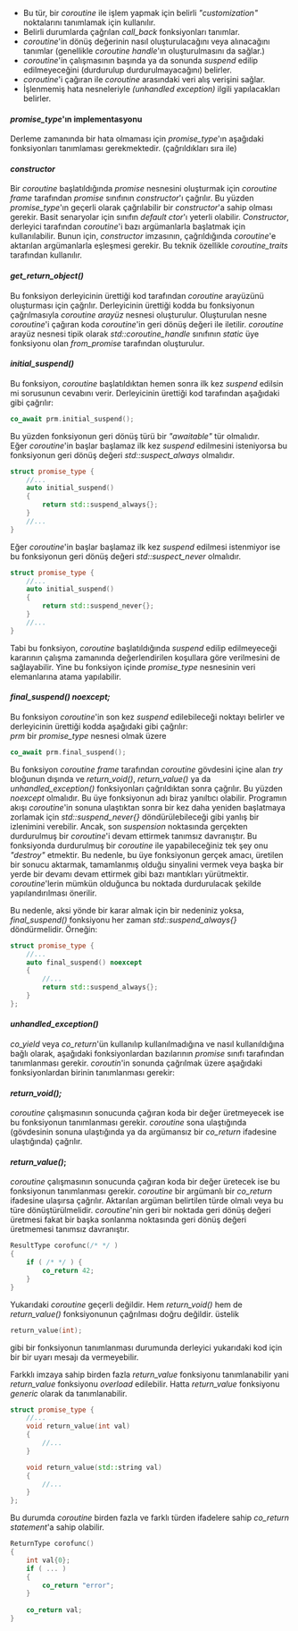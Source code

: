 - Bu tür, bir _coroutine_ ile işlem yapmak için belirli _"customization"_ noktalarını tanımlamak için kullanılır. 
- Belirli durumlarda çağrılan _call_back_ fonksiyonları tanımlar.
- _coroutine_'in dönüş değerinin nasıl oluşturulacağını veya alınacağını tanımlar (genellikle _coroutine handle_'ın oluşturulmasını da sağlar.)
- _coroutine_'in çalışmasının başında ya da sonunda _suspend_ edilip edilmeyeceğini (durdurulup durdurulmayacağını) belirler.
- _coroutine_'i çağıran ile _coroutine_ arasındaki veri alış verişini sağlar.
- İşlenmemiş hata nesneleriyle _(unhandled exception)_ ilgili yapılacakları belirler.

#### _promise_type_'ın implementasyonu 
Derleme zamanında bir hata olmaması için _promise_type_'ın aşağıdaki fonksiyonları tanımlaması gerekmektedir. (çağrıldıkları  sıra ile)  

#### _constructor_
Bir _coroutine_ başlatıldığında _promise_ nesnesini oluşturmak için _coroutine frame_ tarafından _promise_ sınıfının _constructor_'ı çağrılır. 
Bu yüzden _promise_type_'ın geçerli olarak çağrılabilir bir _constructor_'a sahip olması gerekir. Basit senaryolar için sınıfın _default ctor_'ı yeterli olabilir.
_Constructor_, derleyici tarafından _coroutine_'i bazı argümanlarla başlatmak için kullanılabilir. Bunun için, _constructor_ imzasının, çağrıldığında _coroutine_'e aktarılan argümanlarla eşleşmesi gerekir. Bu teknik özellikle _coroutine_traits_ tarafından kullanılır. 



#### _get_return_object()_ 
Bu fonksiyon derleyicinin ürettiği kod tarafından _coroutine_ arayüzünü oluşturması için çağrılır. 
Derleyicinin ürettiği kodda bu fonksiyonun çağrılmasıyla _coroutine arayüz_ nesnesi oluşturulur. 
Oluşturulan nesne _coroutine_'i çağıran koda _coroutine_'in geri dönüş değeri ile iletilir. 
_coroutine_ arayüz nesnesi tipik olarak _std::coroutine_handle_ sınıfının _static_ üye fonksiyonu olan _from_promise_ tarafından oluşturulur.

#### _initial_suspend()_
Bu fonksiyon, _coroutine_ başlatıldıktan hemen sonra ilk kez _suspend_ edilsin mi sorusunun cevabını verir. 
Derleyicinin ürettiği kod tarafından aşağıdaki gibi çağrılır:

```cpp
co_await prm.initial_suspend();
```

Bu yüzden fonksiyonun geri dönüş türü bir _"awaitable"_ tür olmalıdır.<br>
Eğer _coroutine_'in başlar başlamaz ilk kez _suspend_ edilmesini isteniyorsa bu fonksiyonun geri dönüş değeri _std::suspect_always_ olmalıdır.

```cpp
struct promise_type {
	//...
	auto initial_suspend() 
	{ 
		return std::suspend_always{}; 
	}
	//...
}
```
Eğer _coroutine_'in başlar başlamaz ilk kez _suspend_ edilmesi istenmiyor ise bu fonksiyonun geri dönüş değeri _std::suspect_never_ olmalıdır.

```cpp
struct promise_type {
	//...
	auto initial_suspend() 
	{ 
		return std::suspend_never{}; 
	}
	//...
}
```

Tabi bu fonksiyon, _coroutine_ başlatıldığında _suspend_ edilip edilmeyeceği kararının çalışma zamanında değerlendirilen koşullara göre verilmesini de sağlayabilir. Yine bu fonksiyon içinde _promise_type_ nesnesinin veri elemanlarına atama yapılabilir.

#### _final_suspend() noexcept;_
Bu fonksiyon _coroutine_'in son kez _suspend_ edilebileceği noktayı belirler ve derleyicinin ürettiği kodda aşağıdaki gibi çağrılır:<br>
_prm_ bir _promise_type_ nesnesi olmak üzere

```cpp
co_await prm.final_suspend();
```
Bu fonksiyon _coroutine frame_ tarafından _coroutine_ gövdesini içine alan _try_ bloğunun dışında ve _return_void()_, _return_value()_ ya da _unhandled_exception()_ fonksiyonları çağrıldıktan sonra çağrılır. Bu yüzden _noexcept_ olmalıdır.
Bu üye fonksiyonun adı biraz yanıltıcı olabilir. Programın akışı _coroutine_'in sonuna ulaştıktan sonra bir kez daha yeniden başlatmaya zorlamak için _std::suspend_never{}_ döndürülebileceği gibi yanlış bir izlenimini verebilir. Ancak, son _suspension_ noktasında gerçekten durdurulmuş bir _coroutine_'i devam ettirmek tanımsız davranıştır.
Bu fonksiyonda durdurulmuş bir _coroutine_ ile yapabileceğiniz tek şey onu _"destroy"_ etmektir. Bu nedenle, bu üye fonksiyonun gerçek amacı, üretilen bir sonucu aktarmak, tamamlanmış olduğu sinyalini vermek veya başka bir yerde bir devamı devam ettirmek gibi bazı mantıkları yürütmektir. _coroutine_'lerin mümkün olduğunca bu noktada durdurulacak şekilde yapılandırılması önerilir.
<!-- //Bunun bir nedeni, derleyicinin coroutine çerçevesinin yaşam süresinin coroutine'i çağıranın içinde ne zaman iç içe geçtiğini belirlemesini çok daha kolay hale getirmesidir; bu da derleyicinin coroutine çerçevesinin yığın bellek tahsisini atlama olasılığını artırır. -->
Bu nedenle, aksi yönde bir karar almak için bir nedeniniz yoksa, _final_suspend()_ fonksiyonu her zaman _std::suspend_always{}_ döndürmelidir. Örneğin:

```cpp
struct promise_type {
	//...
	auto final_suspend() noexcept 
	{ 
		//...
		return std::suspend_always{};
	}
};
```
#### _unhandled_exception()_
_co_yield_ veya _co_return_'ün kullanılıp kullanılmadığına ve nasıl kullanıldığına bağlı olarak, aşağıdaki fonksiyonlardan bazılarının _promise_ sınıfı tarafından tanımlanması gerekir. _coroutin_'in sonunda çağrılmak üzere aşağıdaki fonksiyonlardan birinin tanımlanması gerekir:

#### _return_void();_
_coroutine_ çalışmasının sonucunda çağıran koda bir değer üretmeyecek ise bu fonksiyonun tanımlanması gerekir. _coroutine_ sona ulaştığında (gövdesinin sonuna ulaştığında ya da argümansız bir _co_return_ ifadesine ulaştığında) çağrılır.

#### _return_value()_;
_coroutine_ çalışmasının sonucunda çağıran koda bir değer üretecek ise bu fonksiyonun tanımlanması gerekir. _coroutine_ bir argümanlı bir _co_return_ ifadesine ulaşırsa çağrılır. Aktarılan argüman belirtilen türde olmalı veya bu türe dönüştürülmelidir.
_coroutine_'nin geri bir noktada geri dönüş değeri üretmesi fakat bir başka sonlanma noktasında geri dönüş değeri üretmemesi tanımsız davranıştır.

```cpp
ResultType corofunc(/* */ )
{
	if ( /* */ ) {
		co_return 42;
	}
}
```

Yukarıdaki _coroutine_ geçerli değildir. 
Hem _return_void()_ hem de _return_value()_ fonksiyonunun çağrılması doğru değildir. üstelik 
```cpp
return_value(int);
```
gibi bir fonksiyonun tanımlanması durumunda derleyici yukarıdaki kod için bir bir uyarı mesajı da vermeyebilir.

Farkklı imzaya sahip birden fazla _return_value_ fonksiyonu tanımlanabilir yani _return_value_ fonksiyonu _overload_ edilebilir. Hatta _return_value_ fonksiyonu _generic_ olarak da tanımlanabilir.

```cpp
struct promise_type {
	//...
	void return_value(int val) 
	{ 
		//...	
	}

	void return_value(std::string val) 
	{ 
		//...
	}
};
```

Bu durumda _coroutine_ birden fazla ve farklı türden ifadelere sahip _co_return statement_'a sahip olabilir.

```cpp
ReturnType corofunc()
{
	int val{0};
	if ( ... ) 
	{
		co_return "error";
	}
	
	co_return val;
}
```
<!--
yield_value(Type)
yield_value(Type) is called if the coroutine reaches a co_yield statement.
For basic details, see the coroutine example with co_yield.

struct promise_type {
	//...
	auto yield_value(int val) 
	{ 
		return std::suspend_always{}; // - suspend coroutine
	}

	auto yield_value(std::string val) 
	{ 
		return std::suspend_always{}; // - suspend coroutine
	}
};


Promises can also be used to define some optional operations that define special behavior of coroutines, where normally some default behavior is used.
await_transform()
await_transform() can be defined to map values from co_await to awaiters.
operator new() and operator delete()
operator new() and operator delete() allow programmers to define a different way memory is allocated for the coroutine state.
These functions may also be used to ensure that coroutines do not accidentally use heap memory.
get_return_object_on_allocation_failure()
get_return_object_on_allocation_failure() allows programmers to define how to react to exceptionless failures of memory allocation for coroutines.
-->



